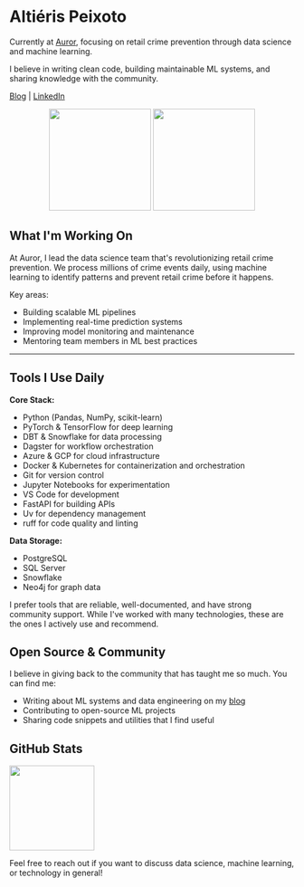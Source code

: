 # Altiéris Peixoto

Currently at [Auror](https://www.auror.co/), focusing on retail crime prevention through data science and machine learning. 

I believe in writing clean code, building maintainable ML systems, and sharing knowledge with the community.

[Blog](https://medium.com/@altierispeixoto) | [LinkedIn](https://www.linkedin.com/in/altierispeixoto/)

<div align="center">
  <img height="180em" src="https://github-readme-stats.vercel.app/api?username=altierispeixoto&show_icons=true&theme=dark&include_all_commits=true&count_private=true"/>
  <img height="180em" src="https://github-readme-stats.vercel.app/api/top-langs/?username=altierispeixoto&layout=compact&langs_count=7&theme=dark"/>
</div>

## What I'm Working On

At Auror, I lead the data science team that's revolutionizing retail crime prevention. We process millions of crime events daily, using machine learning to identify patterns and prevent retail crime before it happens.

Key areas:
- Building scalable ML pipelines
- Implementing real-time prediction systems
- Improving model monitoring and maintenance
- Mentoring team members in ML best practices

---

## Tools I Use Daily

**Core Stack:**
- Python (Pandas, NumPy, scikit-learn)
- PyTorch & TensorFlow for deep learning
- DBT & Snowflake for data processing
- Dagster for workflow orchestration
- Azure & GCP for cloud infrastructure
- Docker & Kubernetes for containerization and orchestration
- Git for version control
- Jupyter Notebooks for experimentation
- VS Code for development
- FastAPI for building APIs
- Uv for dependency management
- ruff for code quality and linting
  

**Data Storage:**
- PostgreSQL
- SQL Server
- Snowflake
- Neo4j for graph data

I prefer tools that are reliable, well-documented, and have strong community support. While I've worked with many technologies, these are the ones I actively use and recommend.

<!-- ## 📈 Featured Projects -->

<!-- ### 🔍 [Project Name 1]
Description of a significant machine learning project, highlighting:
- Problem solved and impact achieved
- Technologies and methodologies used
- Key metrics and results

### 🚀 [Project Name 2]
Description of another notable project, focusing on:
- Technical challenges overcome
- Scalability considerations
- Business value delivered -->

<!-- ## 📚 Latest Blog Posts -->
<!-- BLOG-POST-LIST:START -->
<!-- BLOG-POST-LIST:END -->

## Open Source & Community

I believe in giving back to the community that has taught me so much. You can find me:
- Writing about ML systems and data engineering on my [blog](https://medium.com/@altierispeixoto)
- Contributing to open-source ML projects
- Sharing code snippets and utilities that I find useful

## GitHub Stats

<img height="150em" src="https://github-readme-stats.vercel.app/api?username=altierispeixoto&show_icons=true&theme=dark&include_all_commits=true&count_private=true"/>

Feel free to reach out if you want to discuss data science, machine learning, or technology in general!
